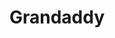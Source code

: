 ---
title: "Grandaddy"
summary: "Grandaddy is an American indie rock band from Modesto, California. The group was formed in 1992, and featured Jason Lytle, Aaron Burtch, Jim Fairchild, Kevin Garcia and Tim Dryden, until Garcia's death in 2017 following a stroke.
After several self-released records and cassettes, the band signed to Will Records in the US and later the V2 Records subsidiary Big Cat Records in the UK, going on to sign an exclusive deal with V2. The bulk of the band's recorded output was the work of Lytle, who worked primarily in home studios.
Grandaddy released four studio albums before splitting in 2006, with band members going on to solo careers and other projects. Grandaddy reformed in 2012, made a number of live appearances and released its fifth studio album, Last Place, in March 2017."
slug: "grandaddy"
image: "grandaddy.jpg"
apple_music_artist_url: "https://music.apple.com/gb/artist/grandaddy/2931898"
wikipedia_url: "https://en.wikipedia.org/wiki/Grandaddy"
---